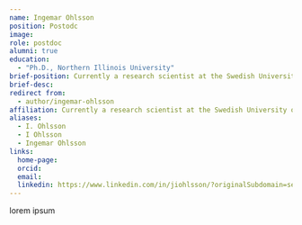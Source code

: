 ```yaml
---
name: Ingemar Ohlsson
position: Postodc
image: 
role: postdoc
alumni: true
education:
  - "Ph.D., Northern Illinois University"
brief-position: Currently a research scientist at the Swedish University of Agricultural Sciences
brief-desc: 
redirect from:
  - author/ingemar-ohlsson  
affiliation: Currently a research scientist at the Swedish University of Agricultural Sciences
aliases:
  - I. Ohlsson
  - I Ohlsson
  - Ingemar Ohlsson
links:
  home-page: 
  orcid:
  email:
  linkedin: https://www.linkedin.com/in/jiohlsson/?originalSubdomain=se
---
```


lorem ipsum
